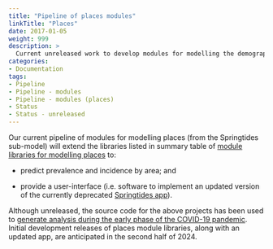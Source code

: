 ```yaml
---
title: "Pipeline of places modules"
linkTitle: "Places"
date: 2017-01-05
weight: 999
description: >
  Current unreleased work to develop modules for modelling the demographic, environmental and proximity drivers of access, equity and outcomes in youth mental health.
categories: 
- Documentation
tags: 
- Pipeline
- Pipeline - modules
- Pipeline - modules (places)
- Status
- Status - unreleased
---
```


Our current pipeline of modules for modelling places (from the Springtides sub-model) will extend the libraries listed in summary table of [module libraries for modelling places](/docs/tutorials/finding/libraries/) to:

- predict prevalence and incidence by area; and

- provide a user-interface (i.e. software to implement an updated version of the currently deprecated [Springtides app](/docs/model/analyses/decision-aids/springtides-app/)).

Although unreleased, the source code for the above projects has been used to [generate analysis during the early phase of the COVID-19 pandemic](/blog/2021/02/18/modelling-the-mental-health-impacts-of-covid-19/). Initial development releases of places module libraries, along with an updated app, are anticipated in the second half of 2024.
